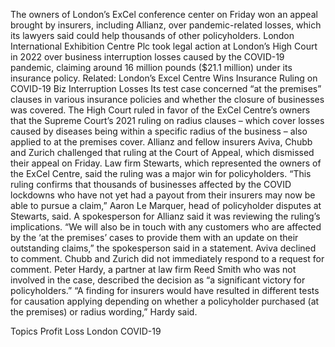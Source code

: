 The owners of London’s ExCel conference center on Friday won an appeal brought by insurers, including Allianz, over pandemic-related losses, which its lawyers said could help thousands of other policyholders.
London International Exhibition Centre Plc took legal action at London’s High Court in 2022 over business interruption losses caused by the COVID-19 pandemic, claiming around 16 million pounds ($21.1 million) under its insurance policy.
Related: London’s Excel Centre Wins Insurance Ruling on COVID-19 Biz Interruption Losses
Its test case concerned “at the premises” clauses in various insurance policies and whether the closure of businesses was covered.
The High Court ruled in favor of the ExCel Centre’s owners that the Supreme Court’s 2021 ruling on radius clauses – which cover losses caused by diseases being within a specific radius of the business – also applied to at the premises cover.
Allianz and fellow insurers Aviva, Chubb and Zurich challenged that ruling at the Court of Appeal, which dismissed their appeal on Friday.
Law firm Stewarts, which represented the owners of the ExCel Centre, said the ruling was a major win for policyholders.
“This ruling confirms that thousands of businesses affected by the COVID lockdowns who have not yet had a payout from their insurers may now be able to pursue a claim,” Aaron Le Marquer, head of policyholder disputes at Stewarts, said.
A spokesperson for Allianz said it was reviewing the ruling’s implications.
“We will also be in touch with any customers who are affected by the ‘at the premises’ cases to provide them with an update on their outstanding claims,” the spokesperson said in a statement.
Aviva declined to comment. Chubb and Zurich did not immediately respond to a request for comment.
Peter Hardy, a partner at law firm Reed Smith who was not involved in the case, described the decision as “a significant victory for policyholders.”
“A finding for insurers would have resulted in different tests for causation applying depending on whether a policyholder purchased (at the premises) or radius wording,” Hardy said.

Topics
Profit Loss
London
COVID-19
